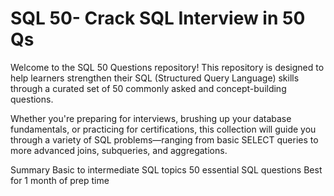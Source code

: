 # SQL 50- Crack SQL Interview in 50 Qs
Welcome to the SQL 50 Questions repository! This repository is designed to help learners strengthen their SQL (Structured Query Language) skills through a curated set of 50 commonly asked and concept-building questions.

Whether you're preparing for interviews, brushing up your database fundamentals, or practicing for certifications, this collection will guide you through a variety of SQL problems—ranging from basic SELECT queries to more advanced joins, subqueries, and aggregations.

Summary
Basic to intermediate SQL topics
50 essential SQL questions
Best for 1 month of prep time
